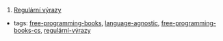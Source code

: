 1. [Regulární výrazy](http://www.root.cz/knihy/regularni-vyrazy/)
  * tags: [free-programming-books](tags/free-programming-books.md), [language-agnostic](tags/language-agnostic.md), [free-programming-books-cs](tags/free-programming-books-cs.md), [regulární-výrazy](tags/regulární-výrazy.md)
